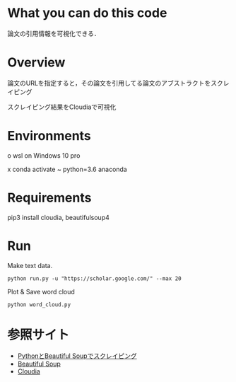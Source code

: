 # What you can do this code
論文の引用情報を可視化できる．

# Overview
論文のURLを指定すると，その論文を引用してる論文のアブストラクトをスクレイピング

スクレイピング結果をCloudiaで可視化

# Environments
o wsl on Windows 10 pro

x conda activate ~ python=3.6 anaconda

# Requirements
pip3 install cloudia, beautifulsoup4

# Run
Make text data.
```
python run.py -u "https://scholar.google.com/" --max 20
```
Plot & Save word cloud
```
python word_cloud.py
```



# 参照サイト
* [PythonとBeautiful Soupでスクレイピング](https://qiita.com/itkr/items/513318a9b5b92bd56185)
* [Beautiful Soup](http://kondou.com/BS4/#tag-obj)
* [Cloudia](https://github.com/vaaaaanquish/cloudia)
